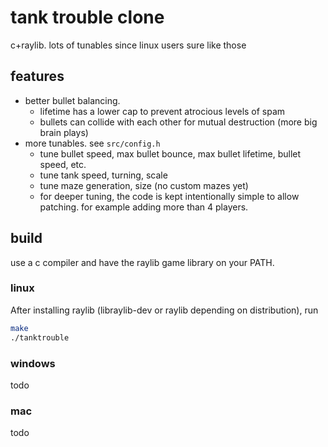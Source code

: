 # tank trouble clone

c+raylib. lots of tunables since linux users sure like those

## features

* better bullet balancing.
  * lifetime has a lower cap to prevent atrocious levels of spam
  * bullets can collide with each other for mutual destruction (more big brain plays)
* more tunables. see `src/config.h`
  * tune bullet speed, max bullet bounce, max bullet lifetime, bullet speed, etc.
  * tune tank speed, turning, scale
  * tune maze generation, size (no custom mazes yet)
  * for deeper tuning, the code is kept intentionally simple to
  allow patching. for example adding more than 4 players.

## build

use a c compiler and have the raylib game library on your PATH.

### linux

After installing raylib (libraylib-dev or raylib depending on distribution), run

```bash
make
./tanktrouble
```

### windows

todo

### mac

todo
